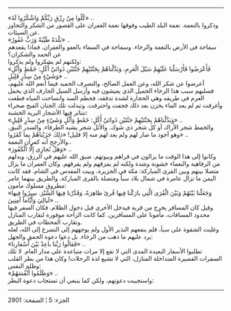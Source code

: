 ------------------------------------------------------------------------

«كُلُوا مِنْ رِزْقِ رَبِّكُمْ وَاشْكُرُوا لَهُ» ..  
وذكروا بالنعمة. نعمة البلد الطيب وفوقها نعمة الغفران على القصور من الشكر
والتجاوز عن السيئات.  
«بَلْدَةٌ طَيِّبَةٌ وَرَبٌّ غَفُورٌ» ..  
سماحة في الأرض بالنعمة والرخاء. وسماحة في السماء بالعفو والغفران. فماذا
يقعدهم عن الحمد والشكران؟  
ولكنهم لم يشكروا ولم يذكروا:  
«فَأَعْرَضُوا فَأَرْسَلْنا عَلَيْهِمْ سَيْلَ الْعَرِمِ، وَبَدَّلْناهُمْ بِجَنَّتَيْهِمْ جَنَّتَيْنِ ذَواتَيْ أُكُلٍ: خَمْطٍ
وَأَثْلٍ وَشَيْءٍ مِنْ سِدْرٍ قَلِيلٍ» ..  
أعرضوا عن شكر الله، وعن العمل الصالح، والتصرف الحميد فيما أنعم الله
عليهم، فسلبهم سبب هذا الرخاء الجميل الذي يعيشون فيه وأرسل السيل الجارف
الذي يحمل العرم في طريقه وهي الحجارة لشدة تدفقه، فحطم السد وانساحت
المياه فطغت وأغرقت ثم لم يعد الماء يخزن بعد ذلك فجفت واحترقت. وتبدلت تلك
الجنان الفيح صحراء تتناثر فيها الأشجار البرية الخشنة:  
«وَبَدَّلْناهُمْ بِجَنَّتَيْهِمْ جَنَّتَيْنِ ذَواتَيْ أُكُلٍ: خَمْطٍ وَأَثْلٍ وَشَيْءٍ مِنْ سِدْرٍ قَلِيلٍ» ..  
والخمط شجر الأراك أو كل شجر ذي شوك. والأثل شجر يشبه الطرفاء. والسدر
النبق. وهو أجود ما صار لهم ولم يعد لهم منه إلا قليل! «ذلِكَ جَزَيْناهُمْ بِما
كَفَرُوا» ..  
والأرجح أنه كفران النعمة..  
«وَهَلْ نُجازِي إِلَّا الْكَفُورَ» ..  
وكانوا إلى هذا الوقت ما يزالون في قراهم وبيوتهم. ضيق الله عليهم في
الرزق، وبدلهم من الرفاهية والنعماء خشونة وشدة ولكنه لم يمزقهم ولم
يفرقهم. وكان العمران ما يزال متصلا بينهم وبين القرى المباركة: مكة في
الجزيرة، وبيت المقدس في الشام. فقد كانت اليمن ما تزال عامرة في شمال بلاد
سبأ ومتصلة بالقرى المباركة. والطريق بينهما عامر مطروق مسلوك مأمون:  
«وَجَعَلْنا بَيْنَهُمْ وَبَيْنَ الْقُرَى الَّتِي بارَكْنا فِيها قُرىً ظاهِرَةً، وَقَدَّرْنا فِيهَا السَّيْرَ.
سِيرُوا فِيها لَيالِيَ وَأَيَّاماً آمِنِينَ» ..  
وقيل كان المسافر يخرج من قرية فيدخل الأخرى قبل دخول الظلام. فكان السفر
فيها محدود المسافات، مأمونا على المسافرين. كما كانت الراحة موفورة لتقارب
المنازل وتقارب المحطات في الطريق.  
وغلبت الشقوة على سبأ، فلم ينفعهم النذير الأول ولم يوجههم إلى التضرع إلى
الله، لعله يرد عليهم ما ذهب من الرخاء. بل دعوا دعوة الحمق والجهل:  
«فَقالُوا رَبَّنا باعِدْ بَيْنَ أَسْفارِنا» ..  
تطلبوا الأسفار البعيدة المدى التي لا تقع إلا مرات متباعدة على مدار
العام. لا تلك السفرات القصيرة المتداخلة المنازل، التي لا تشبع لذة
الرحلات! وكان هذا من بطر القلب وظلم النفس:  
«وَظَلَمُوا أَنْفُسَهُمْ» ..  
واستجيبت دعوتهم، ولكن كما ينبغي أن تستجاب دعوة البطر:

------------------------------------------------------------------------

الجزء: 5 ¦ الصفحة: 2901

